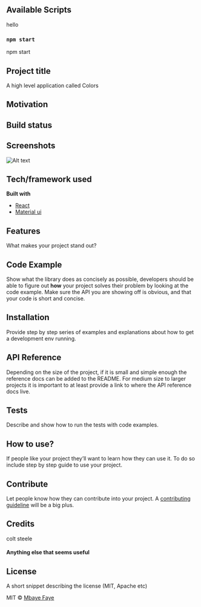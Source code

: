 ## Available Scripts

hello

### `npm start`

npm start

## Project title

A high level application called Colors

## Motivation

## Build status

## Screenshots
![Alt text](/Users/mbayefaye/Desktop/colors-app/src/assets/app.png?raw=true "app design")
## Tech/framework used

<b>Built with</b>

- [React](https://reactjs.org/)
- [Material ui](https://material-ui.com/)

## Features

What makes your project stand out?

## Code Example

Show what the library does as concisely as possible, developers should be able to figure out **how** your project solves their problem by looking at the code example. Make sure the API you are showing off is obvious, and that your code is short and concise.

## Installation

Provide step by step series of examples and explanations about how to get a development env running.

## API Reference

Depending on the size of the project, if it is small and simple enough the reference docs can be added to the README. For medium size to larger projects it is important to at least provide a link to where the API reference docs live.

## Tests

Describe and show how to run the tests with code examples.

## How to use?

If people like your project they’ll want to learn how they can use it. To do so include step by step guide to use your project.

## Contribute

Let people know how they can contribute into your project. A [contributing guideline](https://github.com/zulip/zulip-electron/blob/master/CONTRIBUTING.md) will be a big plus.

## Credits

colt steele

#### Anything else that seems useful

## License

A short snippet describing the license (MIT, Apache etc)

MIT © [Mbaye Faye]()
